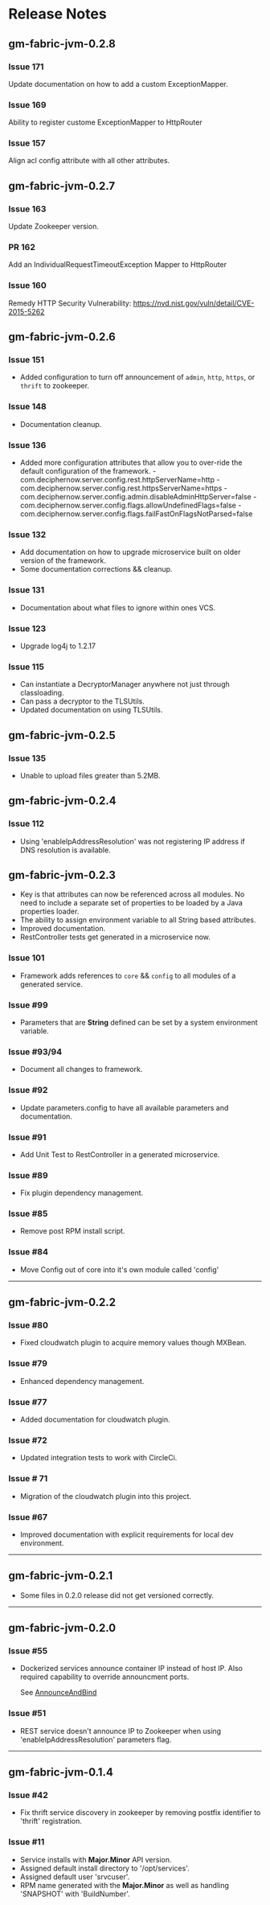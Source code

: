 
# Release Notes

## gm-fabric-jvm-0.2.8

### Issue 171

Update documentation on how to add a custom ExceptionMapper.

### Issue 169

Ability to register custome ExceptionMapper to HttpRouter

### Issue 157

Align acl config attribute with all other attributes.

## gm-fabric-jvm-0.2.7

### Issue 163

Update Zookeeper version.

### PR 162

Add an IndividualRequestTimeoutException Mapper to HttpRouter 

### Issue 160

Remedy HTTP Security Vulnerability: https://nvd.nist.gov/vuln/detail/CVE-2015-5262

## gm-fabric-jvm-0.2.6

### Issue 151

- Added configuration to turn off announcement of `admin`, `http`, `https`, or `thrift` to zookeeper.

### Issue 148

- Documentation cleanup.

### Issue 136

- Added more configuration attributes that allow you to over-ride the default configuration of the framework.
  -com.deciphernow.server.config.rest.httpServerName=http
  -com.deciphernow.server.config.rest.httpsServerName=https
  -com.deciphernow.server.config.admin.disableAdminHttpServer=false
  -com.deciphernow.server.config.flags.allowUndefinedFlags=false
  -com.deciphernow.server.config.flags.failFastOnFlagsNotParsed=false
  
### Issue 132

- Add documentation on how to upgrade microservice built on older version of the framework.
- Some documentation corrections && cleanup.

### Issue 131

- Documentation about what files to ignore within ones VCS.

### Issue 123

- Upgrade log4j to 1.2.17

### Issue 115

- Can instantiate a DecryptorManager anywhere not just through classloading.
- Can pass a decryptor to the TLSUtils.
- Updated documentation on using TLSUtils.

## gm-fabric-jvm-0.2.5

### Issue 135

- Unable to upload files greater than 5.2MB.

## gm-fabric-jvm-0.2.4

### Issue 112

- Using 'enableIpAddressResolution' was not registering IP address if DNS resolution is available.

## gm-fabric-jvm-0.2.3

* Key is that attributes can now be referenced across all modules. No need to include a separate set of properties to be loaded by a Java properties loader.
* The ability to assign environment variable to all String based attributes.
* Improved documentation.
* RestController tests get generated in a microservice now.

### Issue 101

- Framework adds references to `core` && `config` to all modules of a generated service.

### Issue #99

- Parameters that are __String__ defined can be set by a system environment variable.

### Issue #93/94

- Document all changes to framework.

### Issue #92

- Update parameters.config to have all available parameters and documentation.

### Issue #91

- Add Unit Test to RestController in a generated microservice.

### Issue #89

- Fix plugin dependency management.

### Issue #85

- Remove post RPM install script.

### Issue #84

- Move Config out of core into it's own module called 'config'

-------
## gm-fabric-jvm-0.2.2

### Issue #80

- Fixed cloudwatch plugin to acquire memory values though MXBean.

### Issue #79

- Enhanced dependency management.

### Issue #77

- Added documentation for cloudwatch plugin.

### Issue #72

- Updated integration tests to work with CircleCi.

### Issue # 71

- Migration of the cloudwatch plugin into this project.

### Issue #67

- Improved documentation with explicit requirements for local dev environment.

-------

## gm-fabric-jvm-0.2.1

- Some files in 0.2.0 release did not get versioned correctly.

-------

## gm-fabric-jvm-0.2.0

### Issue #55

- Dockerized services announce container IP instead of host IP. 
   Also required capability to override announcment ports.
   
   See [AnnounceAndBind](AnnounceAndBind.md)
   
### Issue #51

- REST service doesn't announce IP to Zookeeper when using 'enableIpAddressResolution' parameters flag.

-------

## gm-fabric-jvm-0.1.4

### Issue #42

- Fix thrift service discovery in zookeeper by removing postfix identifier to 'thrift' registration.

### Issue #11

- Service installs with __Major.Minor__ API version.
- Assigned default install directory to '/opt/services'.
- Assigned default user 'srvcuser'.
- RPM name generated with the __Major.Minor__ as well as handling 'SNAPSHOT' with 'BuildNumber'.
